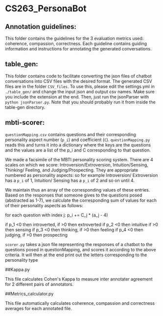 # CS263_PersonaBot
## Annotation guidelines:

This folder contains the guidelines for the 3 evaluation metrics used: coherence, compassion, correctness. Each guideline contains guiding information and instructions for annotating the generated conversations. 
## table_gen:
This folder contains code to facilitate converting the json files of chatbot conversations into CSV files with the desired format. The generated CSV files are in the folder `CSV_files`. 
To use this, please edit the settings.yml in `./table_gen/` and change the input json and output csv names. Make sure you include the extension at the end. 
Then, just run the jsonParser with `python jsonParser.py`. Note that you should probably run it from inside the table-gen directory.

## mbti-scorer:
`questionMapping.csv` contains questions and their corresponding personality aspect number (`p_i`) and coefficient (`C`). `questionMapping.py` reads this and turns it into a dictionary where the keys are the questions and the values are a list of the p_i and C corresponding to that question.

We made a facsimile of the MBTI personality scoring system. 
There are 4 scales on which we score: Introversion/Extroversion, Intuition/Sensing, Thinking/ Feeling, and Judging/Prospecting.  They are appropriate numbered as personality aspects: so for example Introversion/ Extroversion has a `p_i` of 1, Intuition/ Sensing has a `p_i` of 2 and so on until 4.

We maintain thus an array of the corresponding values of these entries. Based on the responses that someone gives to the questions posed (abstracted as 1-7), we calculate the corresponding sum of values for each of their personality aspects as follows:

for each question with index j:
    p_i += C_j * (a_j - 4)

if p_1 <0 then introverted, if >0 then extroverted
if p_2 <0 then intuitive if >0 then sensing
if p_3 <0 then thinking, if >0 then feeling
if p_4 <0 then judging, if >0 then prospecting

`scorer.py` takes a json file representing the responses of a chatbot to the questions posed in questionMapping, and scores it according to the above criteria. It will then at the end print out the letters corresponding to the personality type

##Kappa.py

This file calculates Cohen's Kappa to measure inter annotater agreement for 2 different pairs of annotators. 

##Metrics_calculator.py

This file automatically calculates coherence, compassion and correctness averages for each annotated file. 